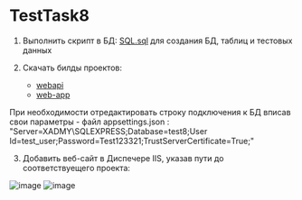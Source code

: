 # TestTask8
1. Выполнить скрипт в БД: [SQL.sql](https://github.com/mihail2771/TestTask8/blob/main/SQL.sql) для создания БД, таблиц и тестовых данных

2. Скачать билды проектов:
   - [webapi](https://download-directory.github.io/?url=https%3A%2F%2Fgithub.com%2Fmihail2771%2FTestTask8%2Ftree%2Fmain%2Fwebapi%2Fbin%2FRelease%2Fnet8.0%2Fpublish) 
   - [web-app ](https://download-directory.github.io/?url=https%3A%2F%2Fgithub.com%2Fmihail2771%2FTestTask8%2Ftree%2Fmain%2Fweb-app%2Fbuild)

При необходимости отредактировать строку подключения к БД  вписав свои параметры - файл appsettings.json : "Server=XADMY\\SQLEXPRESS;Database=test8;User Id=test_user;Password=Test123321;TrustServerCertificate=True;"

3. Добавить веб-сайт в Диспечере IIS, указав пути до соответствуещего проекта:

![image](https://github.com/mihail2771/TestTask8/assets/47285121/9fc27d1d-4853-449f-91ad-a43020e73167)
![image](https://github.com/mihail2771/TestTask8/assets/47285121/82647d02-efaa-4b72-940c-647a9a0d3dc4)

